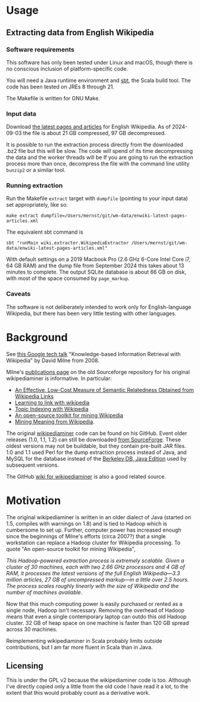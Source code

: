 # Usage

## Extracting data from English Wikipedia

### Software requirements

This software has only been tested under Linux and macOS, though there is no conscious inclusion of platform-specific
code.

You will need a Java runtime environment and [sbt](https://www.scala-sbt.org/1.x/docs/Setup.html), the Scala build tool.
The code has been tested on JREs 8 through 21.

The Makefile is written for GNU Make.

### Input data

Download [the latest pages and articles](https://dumps.wikimedia.org/enwiki/latest/enwiki-latest-pages-articles.xml.bz2)
for English Wikipedia. As of 2024-09-03 the file is about 21 GB compressed, 97 GB decompressed.

It is possible to run the extraction process directly from the downloaded .bz2 file but this will be slow. The
code will spend of its time decompressing the data and the worker threads will be If you are going to run the extraction
process more than once, decompress the file with the command line utility `bunzip2` or a similar tool.

### Running extraction
Run the Makefile `extract` target with `dumpfile` (pointing to your input data) set appropriately, like so:

```
make extract dumpfile=/Users/mernst/git/wm-data/enwiki-latest-pages-articles.xml
```

The equivalent sbt command is
```
sbt "runMain wiki.extractor.WikipediaExtractor /Users/mernst/git/wm-data/enwiki-latest-pages-articles.xml"
```

With default settings on a 2019 Macbook Pro (2.6 GHz 6-Core Intel Core i7, 64 GB RAM) and the dump file from September
2024 this takes about 13 minutes to complete. The output SQLite database is about 66 GB on disk, with most of the space
consumed by `page_markup`.

### Caveats

The software is not deliberately intended to work only for English-language Wikipedia, but there has been very little
testing with other languages.

# Background

See [this Google tech talk](https://www.youtube.com/watch?v=NFCZuzA4cFc) "Knowledge-based Information Retrieval with
Wikipedia" by David Milne from 2008.

Milne's [publications page](https://wikipedia-miner.sourceforge.net/publications.htm) on the old Sourceforge
repository for his original wikipediaminer is informative. In particular:
- [An Effective, Low-Cost Measure of Semantic Relatedness Obtained from Wikipedia Links](https://citeseerx.ist.psu.edu/document?repid=rep1&type=pdf&doi=8d1eda296fcb4ecb4835248e3ab987b453bb7979)
- [Learning to link with wikipedia](https://dl.acm.org/doi/10.1145/1458082.1458150)
- [Topic Indexing with Wikipedia](https://cdn.aaai.org/Workshops/2008/WS-08-15/WS08-15-004.pdf)
- [An open-source toolkit for mining Wikipedia](https://www.sciencedirect.com/science/article/pii/S000437021200077X)
- [Mining Meaning from Wikipedia](https://arxiv.org/abs/0809.4530).

The original [wikipediaminer](https://github.com/dnmilne/wikipediaminer) code can be found on his GitHub. Event older
releases (1.0, 1.1, 1.2) can still be downloaded
[from SourceForge](https://sourceforge.net/projects/wikipedia-miner/files/wikipedia-miner/). These oldest versions may
not be buildable, but they contain pre-built JAR files. 1.0 and 1.1 used Perl for the dump extraction process instead
of Java, and MySQL for the database instead of the [Berkeley DB, Java Edition](https://github.com/berkeleydb/je)
used by subsequent versions.

The GitHub [wiki for wikipediaminer](https://github.com/dnmilne/wikipediaminer/wiki) is also a good related source.

# Motivation
The original wikipediaminer is written in an older dialect of Java (started on 1.5, compiles with warnings on
1.8) and is tied to Hadoop which is cumbersome to set up. Further, computer power has increased enough since the
beginnings of Milne's efforts (circa 2007?) that a single workstation can replace a Hadoop cluster for Wikipedia
processing. To quote "An open-source toolkit for mining Wikipedia",

*This Hadoop-powered extraction process is extremely scalable. Given a cluster of 30 machines, each with two 2.66 GHz
processors and 4 GB of RAM, it processes the latest versions of the full English Wikipedia—3.3 million articles, 27 GB of
uncompressed markup—in a little over 2.5 hours. The process scales roughly linearly with the size of Wikipedia and the
number of machines available.*

Now that this much computing power is easily purchased or rented as a single node, Hadoop isn't necessary. 
Removing the overhead of Hadoop means that even a single contemporary laptop can outdo this old Hadoop cluster. 32 GB
of heap space on one machine is faster than 120 GB spread across 30 machines.

Reimplementing wikipediaminer in Scala probably limits outside contributions, but I am far more fluent in Scala than
in Java.

## Licensing

This is under the GPL v2 because the wikipediaminer code is too. Although I've directly copied only a little from the
old code I have read it a lot, to the extent that this would probably count as a derivative work.
